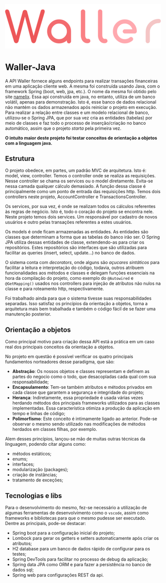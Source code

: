 <p align="center">
  <img src="logo.svg" />
</p>

# Waller-Java

A API Waller fornece alguns endpoints para realizar transações financeiras em uma aplicação cliente web. A mesma foi construída usando Java, com o framework Spring (boot, web, jpa, etc.). O nome da mesma foi obtido pelo site [namelix](http://namelix.com "namelix").  Essa api construída em java, no entanto, utiliza de um banco volátil, apenas para demonstração. Isto é, esse banco de dados relacional não mantém os dados armazenados após reiniciar o projeto em execução. Para realizar a relação entre classes e um modelo relacional de banco, utilizou-se o Spring JPA, que por sua vez cria as entidades (tabelas) por meio de classes e faz todo o processo de inserção/criação no banco automático, assim que o projeto *starta* pela primeira vez. 

**O intuito maior deste projeto foi testar conceitos de orientação a objetos com a linguagem java.**

## Estrutura

O projeto obedece, em partes, um padrão MVC de arquitetura. Isto é: model, view, controller. Temos o controller onde se realiza as requisições. Nesse controller se chama os services ou o model diretamente. Evita-se nessa camada qualquer cálculo demasiado. A função dessa classe é principalmente como um ponto de entrada das requisições http. Temos dois controllers neste projeto, AccountController e TransactionsController.

Os services, por sua vez, é onde se realizam todos os cálculos referentes às regras de negócio. Isto é, todo o coração do projeto se encontra nele. Neste projeto temos dois services. Um responsável por cadastro de novos usuários e outro pelas transações referentes a estes usuários.

Os models é onde ficam armazenadas as entidades. As entidades são classes que determinam a forma que as tabelas do banco irão ser. O Spring JPA utiliza dessas entidades de classe, extendendo-as para criar os repositórios. Estes repositórios são interfaces que são utilizadas para facilitar as queries (insert, select, update...) no banco de dados.

O sistema conta com *decorators*, onde alguns são *açucares sintáticos* para facilitar a leitura e interpretação do código, todavia, outros atribuem funcionalidades aos métodos e classes e delegam funções essenciais na hora da compilação do projeto, como exemplo do `@Autowired` e `@GetMapping()` usados nos controllers para injeção de atributos não nulos na classe e para roteamento http, respectivamente.

Foi trabalhado ainda para que o sistema tivesse suas responsabilidades separadas. Isso satisfaz os princípios da orientação a objetos, torna a arquitetura mais bem trabalhada e também o código fácil de se fazer uma manutenção posterior.

## Orientação a objetos

Como principal motivo para criação dessa API está a prática em um caso real dos principais conceitos da orientação a objetos. 

No projeto em questão é possível verificar os quatro principais fundamentos norteadores desse paradigma, que são:
 - **Abstração**: Os nossos objetos e classes representam e definem as partes do negocio como o todo, que desacopladas cada qual com sua responsabilidade;
 - **Encapsulamento**: Tem-se também atributos e métodos privados em cada classe que garantem a segurança e integridade do projeto;
 - **Herança**: Indiretamente, essa propriedade é usada várias vezes herdando métodos dos principais frameworks utilizados para as classes implementadas. Essa característica otimiza a produção da aplicação em tempo e linhas de código;
 - **Polimorfismo**: Este conceito é intimamente ligado ao anterior. Pode-se observar o mesmo sendo utilizado nas modificações de métodos herdados em classes filhas, por exemplo.
 
 Alem desses princípios, lançou-se mão de muitas outras técnicas da linguagem, podendo citar alguns como:
 
- métodos estáticos;
- enums;
- interfaces;
- modularização (packages);
- criação de instâncias;
-  tratamento de exceções;

## Tecnologias e libs

Para o desenvolvimento do mesmo, fez-se necessário a utilização de algumas ferramentas de desenvolvimento como o `vscode`, assim como frameworks e bibliotecas para que o mesmo pudesse ser executado. Dentre as principais, pode-se destacar:

- Spring boot para a configuração inicial do projeto;
- Lombock para gerar os getters e setters automaticamente após criar os atributos;
- H2 database para um banco de dados rápido de configurar para os testes;
- Spring DevTools para facilitar no processo de debug da aplicação;
- Spring data JPA como ORM e para fazer a persistência no banco de dados sql;
- Spring web para configurações REST da api.